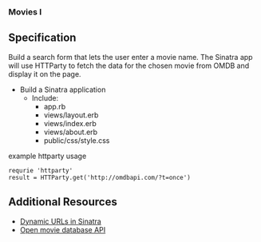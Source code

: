 ### Movies I

## Specification
Build a search form that lets the user enter a movie name. The Sinatra app will use HTTParty to fetch the data for the chosen movie from OMDB and display it on the page.

- Build a Sinatra application
	- Include:
		- app.rb		
		- views/layout.erb
		- views/index.erb
		- views/about.erb
		- public/css/style.css

example httparty usage
```
requrie 'httparty'
result = HTTParty.get('http://omdbapi.com/?t=once')

```

## Additional Resources
- [Dynamic URLs in Sinatra](http://blog.teamtreehouse.com/ruby-sinatra-dynamic-urls-tutorial)
- [Open movie database API](http://www.omdbapi.com/)
